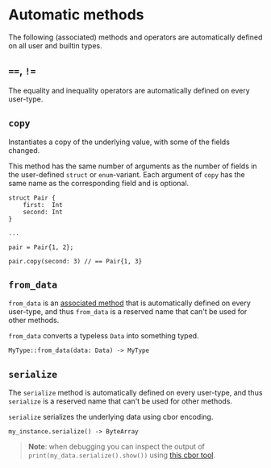 # Automatic methods

The following (associated) methods and operators are automatically defined on all user and builtin types.

## `==`, `!=`

The equality and inequality operators are automatically defined on every user-type.

## `copy`

Instantiates a copy of the underlying value, with some of the fields changed.

This method has the same number of arguments as the number of fields in the user-defined `struct` or `enum`-variant. Each argument of `copy` has the same name as the corresponding field and is optional.

```helios
struct Pair {
    first:  Int
    second: Int
}

...

pair = Pair{1, 2};

pair.copy(second: 3) // == Pair{1, 3}
```

## `from_data`

`from_data` is an [associated method](./associated-functions-and-constants.md) that is automatically defined on every user-type, and thus `from_data` is a reserved name that can't be used for other methods.

`from_data` converts a typeless `Data` into something typed.

```helios
MyType::from_data(data: Data) -> MyType
```

## `serialize`

The `serialize` method is automatically defined on every user-type, and thus `serialize` is a reserved name that can't be used for other methods.

`serialize` serializes the underlying data using cbor encoding.

```helios
my_instance.serialize() -> ByteArray
```

> **Note**: when debugging you can inspect the output of `print(my_data.serialize().show())` using [this cbor tool](https://cbor.nemo157.com).
